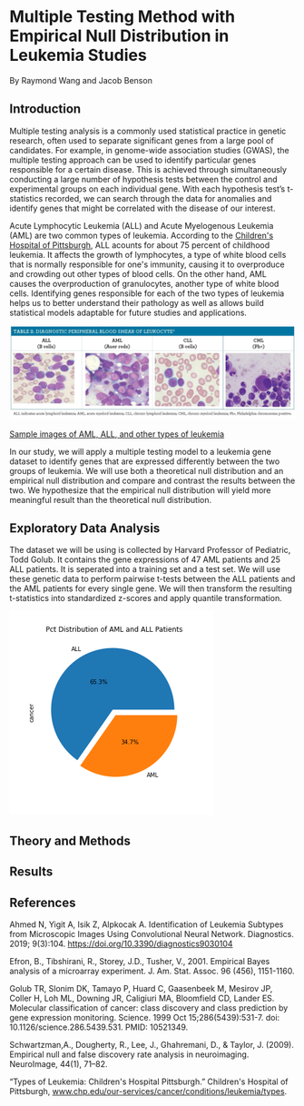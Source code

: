 # Multiple Testing Method with Empirical Null Distribution in Leukemia Studies
By Raymond Wang and Jacob Benson

## Introduction
Multiple testing analysis is a commonly used statistical practice in genetic research, often used to separate significant genes from a large pool of candidates. For example, in genome-wide association studies (GWAS), the multiple testing approach can be used to identify particular genes responsible for a certain disease. This is achieved through simultaneously conducting a large number of hypothesis tests between the control and experimental groups on each individual gene. With each hypothesis test’s t-statistics recorded, we can search through the data for anomalies and identify genes that might be correlated with the disease of our interest. 

Acute Lymphocytic Leukemia (ALL) and Acute Myelogenous Leukemia (AML) are two common types of leukemia. According to the [Children's Hospital of Pittsburgh](https://www.chp.edu/our-services/cancer/conditions/leukemia/types), ALL acounts for about 75 percent of childhood leukemia. It affects the growth of lymphocytes, a type of white blood cells that is normally responsible for one's immunity, causing it to overproduce and crowding out other types of blood cells. On the other hand, AML causes the overproduction of granulocytes, another type of white blood cells. Identifying genes responsible for each of the two types of leukemia helps us to better understand their pathology as well as allows build statistical models adaptable for future studies and applications.


![Sample images of AML, ALL, and other types of leukemia](/aml_all.jpeg)

[Sample images of AML, ALL, and other types of leukemia](https://www.mdpi.com/2075-4418/9/3/104/htm)


In our study, we will apply a multiple testing model to a leukemia gene dataset to identify genes that are expressed differently between the two groups of leukemia. We will use both a theoretical null distribution and an empirical null distribution and compare and contrast the results between the two. We hypothesize that the empirical null distribution will yield more meaningful result than the theoretical null distribution.

## Exploratory Data Analysis
The dataset we will be using is collected by Harvard Professor of Pediatric, Todd Golub. It contains the gene expressions of 47 AML patients and 25 ALL patients. It is seperated into a training set and a test set. We will use these genetic data to perform pairwise t-tests between the ALL patients and the AML patients for every single gene. We will then transform the resulting t-statistics into standardized z-scores and apply quantile transformation. 

![Countplot of AML and ALL patients](/all_aml_pie.png)



## Theory and Methods
## Results
## References
Ahmed N, Yigit A, Isik Z, Alpkocak A. Identification of Leukemia Subtypes from Microscopic Images Using Convolutional Neural Network. Diagnostics. 2019; 9(3):104. https://doi.org/10.3390/diagnostics9030104

Efron, B., Tibshirani, R., Storey, J.D., Tusher, V., 2001. Empirical Bayes analysis of a microarray experiment. J. Am. Stat. Assoc. 96 (456), 1151-1160.

Golub TR, Slonim DK, Tamayo P, Huard C, Gaasenbeek M, Mesirov JP, Coller H, Loh ML, Downing JR, Caligiuri MA, Bloomfield CD, Lander ES. Molecular classification of cancer: class discovery and class prediction by gene expression monitoring. Science. 1999 Oct 15;286(5439):531-7. doi: 10.1126/science.286.5439.531. PMID: 10521349.

Schwartzman,A., Dougherty, R., Lee, J., Ghahremani, D., & Taylor, J. (2009). Empirical null and false discovery rate analysis in neuroimaging. NeuroImage, 44(1), 71–82.

“Types of Leukemia: Children's Hospital Pittsburgh.” Children's Hospital of Pittsburgh, www.chp.edu/our-services/cancer/conditions/leukemia/types. 
